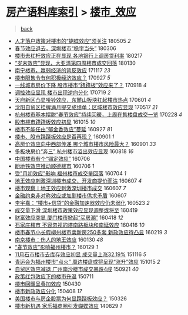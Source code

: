 [房产语料库索引](../../README.md)  > [楼市_效应](楼市_效应.md)
====
> [back](../README.md)

- [人才落户政策对楼市的“蝴蝶效应”须关注](http://jkwz.applinzi.com/ittc/7099574555934983174.html#%E4%BA%BA%E6%89%8D%E8%90%BD%E6%88%B7%E6%94%BF%E7%AD%96%E5%AF%B9%E6%A5%BC%E5%B8%82%E7%9A%84%E2%80%9C%E8%9D%B4%E8%9D%B6%E6%95%88%E5%BA%94%E2%80%9D%E9%A1%BB%E5%85%B3%E6%B3%A8) 180505 *2* 
- [春节效应退去，深圳楼市“稳字当头”](http://jkwz.applinzi.com/ittc/7077389637947753479.html#%E6%98%A5%E8%8A%82%E6%95%88%E5%BA%94%E9%80%80%E5%8E%BB%EF%BC%8C%E6%B7%B1%E5%9C%B3%E6%A5%BC%E5%B8%82%E2%80%9C%E7%A8%B3%E5%AD%97%E5%BD%93%E5%A4%B4%E2%80%9D) 180306  
- [楼市去杠杆效应正在显现 各地银行上调房贷利率](http://jkwz.applinzi.com/ittc/7071039794954372113.html#%E6%A5%BC%E5%B8%82%E5%8E%BB%E6%9D%A0%E6%9D%86%E6%95%88%E5%BA%94%E6%AD%A3%E5%9C%A8%E6%98%BE%E7%8E%B0+%E5%90%84%E5%9C%B0%E9%93%B6%E8%A1%8C%E4%B8%8A%E8%B0%83%E6%88%BF%E8%B4%B7%E5%88%A9%E7%8E%87) 180217  
- [“岁末效应”显现，大亚湾第四周楼市成交回落](http://jkwz.applinzi.com/ittc/7064485533625877515.html#%E2%80%9C%E5%B2%81%E6%9C%AB%E6%95%88%E5%BA%94%E2%80%9D%E6%98%BE%E7%8E%B0%EF%BC%8C%E5%A4%A7%E4%BA%9A%E6%B9%BE%E7%AC%AC%E5%9B%9B%E5%91%A8%E6%A5%BC%E5%B8%82%E6%88%90%E4%BA%A4%E5%9B%9E%E8%90%BD) 180130  
- [南宁楼市，羸弱经济的背反效应](http://jkwz.applinzi.com/ittc/7036890284485510160.html#%E5%8D%97%E5%AE%81%E6%A5%BC%E5%B8%82%EF%BC%8C%E7%BE%B8%E5%BC%B1%E7%BB%8F%E6%B5%8E%E7%9A%84%E8%83%8C%E5%8F%8D%E6%95%88%E5%BA%94) 171117 *23* 
- [楼市限售令有何积极经济效应？](http://jkwz.applinzi.com/ittc/7017903780006462481.html#%E6%A5%BC%E5%B8%82%E9%99%90%E5%94%AE%E4%BB%A4%E6%9C%89%E4%BD%95%E7%A7%AF%E6%9E%81%E7%BB%8F%E6%B5%8E%E6%95%88%E5%BA%94%EF%BC%9F) 170927 *5* 
- [一线城市房价下降 股市楼市“跷跷板”效应来了？](http://jkwz.applinzi.com/ittc/7014725568581600272.html#%E4%B8%80%E7%BA%BF%E5%9F%8E%E5%B8%82%E6%88%BF%E4%BB%B7%E4%B8%8B%E9%99%8D+%E8%82%A1%E5%B8%82%E6%A5%BC%E5%B8%82%E2%80%9C%E8%B7%B7%E8%B7%B7%E6%9D%BF%E2%80%9D%E6%95%88%E5%BA%94%E6%9D%A5%E4%BA%86%EF%BC%9F) 170918 *4* 
- [调控效应显现 楼市出现逆向分化](http://jkwz.applinzi.com/ittc/6991901187321103376.html#%E8%B0%83%E6%8E%A7%E6%95%88%E5%BA%94%E6%98%BE%E7%8E%B0+%E6%A5%BC%E5%B8%82%E5%87%BA%E7%8E%B0%E9%80%86%E5%90%91%E5%88%86%E5%8C%96) 170719 *2* 
- [天府新区凸显哑铃效应，东麓山板块扛起楼市热点](http://jkwz.applinzi.com/ittc/6974218353764746244.html#%E5%A4%A9%E5%BA%9C%E6%96%B0%E5%8C%BA%E5%87%B8%E6%98%BE%E5%93%91%E9%93%83%E6%95%88%E5%BA%94%EF%BC%8C%E4%B8%9C%E9%BA%93%E5%B1%B1%E6%9D%BF%E5%9D%97%E6%89%9B%E8%B5%B7%E6%A5%BC%E5%B8%82%E7%83%AD%E7%82%B9) 170601 *4* 
- [沈阳自贸区挂牌满月提交成绩单：区域楼市效应显现](http://jkwz.applinzi.com/ittc/6968670229407204356.html#%E6%B2%88%E9%98%B3%E8%87%AA%E8%B4%B8%E5%8C%BA%E6%8C%82%E7%89%8C%E6%BB%A1%E6%9C%88%E6%8F%90%E4%BA%A4%E6%88%90%E7%BB%A9%E5%8D%95%EF%BC%9A%E5%8C%BA%E5%9F%9F%E6%A5%BC%E5%B8%82%E6%95%88%E5%BA%94%E6%98%BE%E7%8E%B0) 170517 *21* 
- [杭州楼市基本摆脱“春节效应”持续回暖，上周在售楼盘成交一览](http://jkwz.applinzi.com/ittc/6939754538801300484.html#%E6%9D%AD%E5%B7%9E%E6%A5%BC%E5%B8%82%E5%9F%BA%E6%9C%AC%E6%91%86%E8%84%B1%E2%80%9C%E6%98%A5%E8%8A%82%E6%95%88%E5%BA%94%E2%80%9D%E6%8C%81%E7%BB%AD%E5%9B%9E%E6%9A%96%EF%BC%8C%E4%B8%8A%E5%91%A8%E5%9C%A8%E5%94%AE%E6%A5%BC%E7%9B%98%E6%88%90%E4%BA%A4%E4%B8%80%E8%A7%88) 170228 *4* 
- [股市楼市跷跷板效应初显](http://jkwz.applinzi.com/ittc/6889048470014395396.html#%E8%82%A1%E5%B8%82%E6%A5%BC%E5%B8%82%E8%B7%B7%E8%B7%B7%E6%9D%BF%E6%95%88%E5%BA%94%E5%88%9D%E6%98%BE) 161015 *10* 
- [楼市不能任由“郁金香效应”蔓延](http://jkwz.applinzi.com/ittc/6882347021461095429.html#%E6%A5%BC%E5%B8%82%E4%B8%8D%E8%83%BD%E4%BB%BB%E7%94%B1%E2%80%9C%E9%83%81%E9%87%91%E9%A6%99%E6%95%88%E5%BA%94%E2%80%9D%E8%94%93%E5%BB%B6) 160927 *81* 
- [楼市、股市跷跷板效应是否再现？](http://jkwz.applinzi.com/ittc/6872985357683000325.html#%E6%A5%BC%E5%B8%82%E3%80%81%E8%82%A1%E5%B8%82%E8%B7%B7%E8%B7%B7%E6%9D%BF%E6%95%88%E5%BA%94%E6%98%AF%E5%90%A6%E5%86%8D%E7%8E%B0%EF%BC%9F) 160901 *1* 
- [高房价效应向中西部传递 哪个城市楼市风险最大？](http://jkwz.applinzi.com/ittc/6872983439334179844.html#%E9%AB%98%E6%88%BF%E4%BB%B7%E6%95%88%E5%BA%94%E5%90%91%E4%B8%AD%E8%A5%BF%E9%83%A8%E4%BC%A0%E9%80%92+%E5%93%AA%E4%B8%AA%E5%9F%8E%E5%B8%82%E6%A5%BC%E5%B8%82%E9%A3%8E%E9%99%A9%E6%9C%80%E5%A4%A7%EF%BC%9F) 160901 *33* 
- [多板块房价“奔三” 杭州楼市溢出效应显现](http://jkwz.applinzi.com/ittc/6867600130013922309.html#%E5%A4%9A%E6%9D%BF%E5%9D%97%E6%88%BF%E4%BB%B7%E2%80%9C%E5%A5%94%E4%B8%89%E2%80%9D+%E6%9D%AD%E5%B7%9E%E6%A5%BC%E5%B8%82%E6%BA%A2%E5%87%BA%E6%95%88%E5%BA%94%E6%98%BE%E7%8E%B0) 160818 *16* 
- [中国楼市有个“锚定效应”](http://jkwz.applinzi.com/ittc/6851700733199778820.html#%E4%B8%AD%E5%9B%BD%E6%A5%BC%E5%B8%82%E6%9C%89%E4%B8%AA%E2%80%9C%E9%94%9A%E5%AE%9A%E6%95%88%E5%BA%94%E2%80%9D) 160706  
- [盼地铁效应推动顺德楼市](http://jkwz.applinzi.com/ittc/6851607876954768389.html#%E7%9B%BC%E5%9C%B0%E9%93%81%E6%95%88%E5%BA%94%E6%8E%A8%E5%8A%A8%E9%A1%BA%E5%BE%B7%E6%A5%BC%E5%B8%82) 160706 *1* 
- [受&quot;月初效应&quot;影响 福州楼市成交量回落](http://jkwz.applinzi.com/ittc/6850953375109350404.html#%E5%8F%97%26quot%3B%E6%9C%88%E5%88%9D%E6%95%88%E5%BA%94%26quot%3B%E5%BD%B1%E5%93%8D+%E7%A6%8F%E5%B7%9E%E6%A5%BC%E5%B8%82%E6%88%90%E4%BA%A4%E9%87%8F%E5%9B%9E%E8%90%BD) 160704 *1* 
- [地王效应刺激深圳楼市成交，开发商提价而沽](http://jkwz.applinzi.com/ittc/6840926870539076612.html#%E5%9C%B0%E7%8E%8B%E6%95%88%E5%BA%94%E5%88%BA%E6%BF%80%E6%B7%B1%E5%9C%B3%E6%A5%BC%E5%B8%82%E6%88%90%E4%BA%A4%EF%BC%8C%E5%BC%80%E5%8F%91%E5%95%86%E6%8F%90%E4%BB%B7%E8%80%8C%E6%B2%BD) 160607 *4* 
- [楼市观察丨地王效应刺激深圳楼市成交](http://jkwz.applinzi.com/ittc/6840880505230459908.html#%E6%A5%BC%E5%B8%82%E8%A7%82%E5%AF%9F%E4%B8%A8%E5%9C%B0%E7%8E%8B%E6%95%88%E5%BA%94%E5%88%BA%E6%BF%80%E6%B7%B1%E5%9C%B3%E6%A5%BC%E5%B8%82%E6%88%90%E4%BA%A4) 160607 *7* 
- [金融约束非对称效应或加剧楼市供求矛盾](http://jkwz.applinzi.com/ittc/6840817808367420421.html#%E9%87%91%E8%9E%8D%E7%BA%A6%E6%9D%9F%E9%9D%9E%E5%AF%B9%E7%A7%B0%E6%95%88%E5%BA%94%E6%88%96%E5%8A%A0%E5%89%A7%E6%A5%BC%E5%B8%82%E4%BE%9B%E6%B1%82%E7%9F%9B%E7%9B%BE) 160607  
- [李宇嘉：“楼市+信贷”的金融加速器效应仍未弱化](http://jkwz.applinzi.com/ittc/6835213436321268740.html#%E6%9D%8E%E5%AE%87%E5%98%89%EF%BC%9A%E2%80%9C%E6%A5%BC%E5%B8%82%2B%E4%BF%A1%E8%B4%B7%E2%80%9D%E7%9A%84%E9%87%91%E8%9E%8D%E5%8A%A0%E9%80%9F%E5%99%A8%E6%95%88%E5%BA%94%E4%BB%8D%E6%9C%AA%E5%BC%B1%E5%8C%96) 160523 *2* 
- [成交量下滑 深圳楼市政策效应显现调整或将至](http://jkwz.applinzi.com/ittc/6822722323408749572.html#%E6%88%90%E4%BA%A4%E9%87%8F%E4%B8%8B%E6%BB%91+%E6%B7%B1%E5%9C%B3%E6%A5%BC%E5%B8%82%E6%94%BF%E7%AD%96%E6%95%88%E5%BA%94%E6%98%BE%E7%8E%B0%E8%B0%83%E6%95%B4%E6%88%96%E5%B0%86%E8%87%B3) 160419  
- [财富效应突显 厦门楼市掀起“买房潮”](http://jkwz.applinzi.com/ittc/6822444532511540228.html#%E8%B4%A2%E5%AF%8C%E6%95%88%E5%BA%94%E7%AA%81%E6%98%BE+%E5%8E%A6%E9%97%A8%E6%A5%BC%E5%B8%82%E6%8E%80%E8%B5%B7%E2%80%9C%E4%B9%B0%E6%88%BF%E6%BD%AE%E2%80%9D) 160418 *12* 
- [石家庄楼市 不容忽视的塔南路板块和南延效应](http://jkwz.applinzi.com/ittc/6821586967250617349.html#%E7%9F%B3%E5%AE%B6%E5%BA%84%E6%A5%BC%E5%B8%82+%E4%B8%8D%E5%AE%B9%E5%BF%BD%E8%A7%86%E7%9A%84%E5%A1%94%E5%8D%97%E8%B7%AF%E6%9D%BF%E5%9D%97%E5%92%8C%E5%8D%97%E5%BB%B6%E6%95%88%E5%BA%94) 160416 *10* 
- [楼市春节小长假柳州楼市卖新房250多套 新政效应待凸显](http://jkwz.applinzi.com/ittc/6800563782053004292.html#%E6%A5%BC%E5%B8%82%E6%98%A5%E8%8A%82%E5%B0%8F%E9%95%BF%E5%81%87%E6%9F%B3%E5%B7%9E%E6%A5%BC%E5%B8%82%E5%8D%96%E6%96%B0%E6%88%BF250%E5%A4%9A%E5%A5%97+%E6%96%B0%E6%94%BF%E6%95%88%E5%BA%94%E5%BE%85%E5%87%B8%E6%98%BE) 160219 *3* 
- [南京楼市：伤人的地王效应](http://jkwz.applinzi.com/ittc/6793153993115173892.html#%E5%8D%97%E4%BA%AC%E6%A5%BC%E5%B8%82%EF%BC%9A%E4%BC%A4%E4%BA%BA%E7%9A%84%E5%9C%B0%E7%8E%8B%E6%95%88%E5%BA%94) 160130 *48* 
- [“春节效应”影响福州楼市？](http://jkwz.applinzi.com/ittc/6792668360592589829.html#%E2%80%9C%E6%98%A5%E8%8A%82%E6%95%88%E5%BA%94%E2%80%9D%E5%BD%B1%E5%93%8D%E7%A6%8F%E5%B7%9E%E6%A5%BC%E5%B8%82%EF%BC%9F) 160129 *1* 
- [11月石市楼市去库存效应初显 成交量上涨32.19%](http://jkwz.applinzi.com/ittc/6765238809457591301.html#11%E6%9C%88%E7%9F%B3%E5%B8%82%E6%A5%BC%E5%B8%82%E5%8E%BB%E5%BA%93%E5%AD%98%E6%95%88%E5%BA%94%E5%88%9D%E6%98%BE+%E6%88%90%E4%BA%A4%E9%87%8F%E4%B8%8A%E6%B6%A832.19%25) 151116 *5* 
- [青运会为福州楼市“点火” 周边楼盘或将呈现“涨升”效应](http://jkwz.applinzi.com/ittc/6753327991665918980.html#%E9%9D%92%E8%BF%90%E4%BC%9A%E4%B8%BA%E7%A6%8F%E5%B7%9E%E6%A5%BC%E5%B8%82%E2%80%9C%E7%82%B9%E7%81%AB%E2%80%9D+%E5%91%A8%E8%BE%B9%E6%A5%BC%E7%9B%98%E6%88%96%E5%B0%86%E5%91%88%E7%8E%B0%E2%80%9C%E6%B6%A8%E5%8D%87%E2%80%9D%E6%95%88%E5%BA%94) 151015 *2* 
- [自贸区效应减退 广州南沙楼市成交暴跌4成](http://jkwz.applinzi.com/ittc/6744455512650089476.html#%E8%87%AA%E8%B4%B8%E5%8C%BA%E6%95%88%E5%BA%94%E5%87%8F%E9%80%80+%E5%B9%BF%E5%B7%9E%E5%8D%97%E6%B2%99%E6%A5%BC%E5%B8%82%E6%88%90%E4%BA%A4%E6%9A%B4%E8%B7%8C4%E6%88%90) 150921 *40* 
- [政策红包效应下的楼市升温](http://jkwz.applinzi.com/ittc/547650614943298112.html#%E6%94%BF%E7%AD%96%E7%BA%A2%E5%8C%85%E6%95%88%E5%BA%94%E4%B8%8B%E7%9A%84%E6%A5%BC%E5%B8%82%E5%8D%87%E6%B8%A9) 150711  
- [楼市回暖呈叠加效应](http://jkwz.applinzi.com/ittc/547650611410650453.html#%E6%A5%BC%E5%B8%82%E5%9B%9E%E6%9A%96%E5%91%88%E5%8F%A0%E5%8A%A0%E6%95%88%E5%BA%94) 150430  
- [楼市新政效应分化](http://jkwz.applinzi.com/ittc/547650611405259446.html#%E6%A5%BC%E5%B8%82%E6%96%B0%E6%94%BF%E6%95%88%E5%BA%94%E5%88%86%E5%8C%96) 150408 *17* 
- [美国楼市与房企股票为何显跷跷板效应？](http://jkwz.applinzi.com/ittc/547650611399865233.html#%E7%BE%8E%E5%9B%BD%E6%A5%BC%E5%B8%82%E4%B8%8E%E6%88%BF%E4%BC%81%E8%82%A1%E7%A5%A8%E4%B8%BA%E4%BD%95%E6%98%BE%E8%B7%B7%E8%B7%B7%E6%9D%BF%E6%95%88%E5%BA%94%EF%BC%9F) 150326  
- [楼市新机遇 家乐福商圈引发蝴蝶效应](http://jkwz.applinzi.com/ittc/547650611374477614.html#%E6%A5%BC%E5%B8%82%E6%96%B0%E6%9C%BA%E9%81%87+%E5%AE%B6%E4%B9%90%E7%A6%8F%E5%95%86%E5%9C%88%E5%BC%95%E5%8F%91%E8%9D%B4%E8%9D%B6%E6%95%88%E5%BA%94) 140829 *1* 
